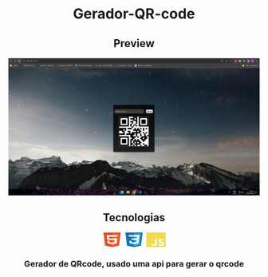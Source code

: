 
<h1 align="center" > Gerador-QR-code</h1>

<h2 align="center">Preview</h2>

<div align="center">
 <img src = 'https://github.com/GustavoMoraes22/Gerador-QR-code/blob/main/assets/Projeto%20concluido.png?raw=true'>
</div>

<h2 align="center">Tecnologias</h2>

<div align="center">
  <img align="center" alt="Gustavo-HTML" height="30" width="40" src="https://raw.githubusercontent.com/devicons/devicon/master/icons/html5/html5-original.svg">
  <img align="center" alt="Gustavo-CSS" height="30" width="40" src="https://raw.githubusercontent.com/devicons/devicon/master/icons/css3/css3-original.svg">
  <img align="center" alt="Gustavo-Js" height="30" width="40" src="https://raw.githubusercontent.com/devicons/devicon/master/icons/javascript/javascript-plain.svg">
</div>

<h3 align="center" >Gerador de QRcode, usado uma api para gerar o qrcode</h3>
